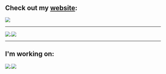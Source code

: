 ## Check out my [website](https://danielalas.com):

<a href="https://github.com/DannyAlas/my-site">
  <img align="center" src="https://github-readme-stats.vercel.app/api/pin/?username=DannyAlas&repo=my-site&theme=synthwave" />
</a>

---

<a href="https://github.com/DannyAlas/my-site">
  <img align="center" src="https://github-readme-stats.vercel.app/api?username=DannyAlas&show_icons=true&theme=synthwave" />
</a>
<a href="https://github.com/DannyAlas/my-site">
  <img align="center" src="https://github-readme-stats.vercel.app/api/top-langs/?username=DannyAlas&hide=ASP.NET&layout=compact&theme=synthwave" />
</a>

---

## I'm working on:

<a href="https://github.com/DannyAlas/2p-analyzer">
  <img align="center" src="https://github-readme-stats.vercel.app/api/pin/?username=wildrootlab&repo=SHARCQ&theme=synthwave" />
</a>

<a href="https://github.com/DannyAlas/swing-bot-js">
  <img align="center" src="https://github-readme-stats.vercel.app/api/pin/?username=DannyAlas&repo=DGG-Everywhere&theme=synthwave" />
</a>
